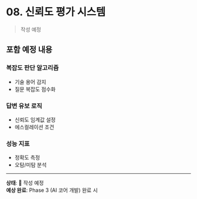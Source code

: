 # 08. 신뢰도 평가 시스템

> 작성 예정

## 포함 예정 내용

### 복잡도 판단 알고리즘
- 기술 용어 감지
- 질문 복잡도 점수화

### 답변 유보 로직
- 신뢰도 임계값 설정
- 에스컬레이션 조건

### 성능 지표
- 정확도 측정
- 오탐/미탐 분석

---

**상태**: 📝 작성 예정  
**예상 완료**: Phase 3 (AI 코어 개발) 완료 시
